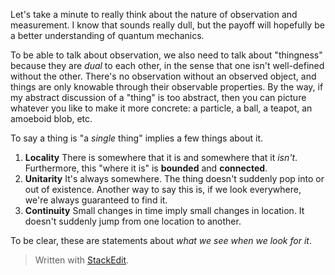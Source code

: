 Let's take a minute to really think about the nature of observation and measurement. I know that sounds really dull, but the payoff will hopefully be a better understanding of quantum mechanics.

To be able to talk about observation, we also need to talk about "thingness" because they are *dual* to each other, in the sense that one isn't well-defined without the other. There's no observation without an observed object, and things are only knowable through their observable properties. By the way, if my abstract discussion of a "thing" is too abstract, then you can picture whatever you like to make it more concrete: a particle, a ball, a teapot, an amoeboid blob, etc.

To say a thing is "a *single* thing" implies a few things about it. 
1. **Locality**
There is somewhere that it is and somewhere that it *isn't*. Furthermore, this "where it is" is **bounded** and **connected**.
2. **Unitarity**
It's always somewhere. The thing doesn't suddenly pop into or out of existence. Another way to say this is, if we look everywhere, we're always guaranteed to find it.
3. **Continuity**
Small changes in time imply small changes in location. It doesn't suddenly jump from one location to another.

To be clear, these are statements about *what we see when we look for it*.




> Written with [StackEdit](https://stackedit.io/).
<!--stackedit_data:
eyJoaXN0b3J5IjpbLTE3NDg5NTQwMTIsLTU2NTQ4NTY0OCwtMT
k1OTYwMTcwMywtMTAwNTI5OTUyNiw1NjE5NzUzOTAsLTE0MTc5
MTI3MjgsLTE5NzQxODIwNjAsLTU2NjI3NzE0NiwtMTk0NDE5Nj
g3NF19
-->